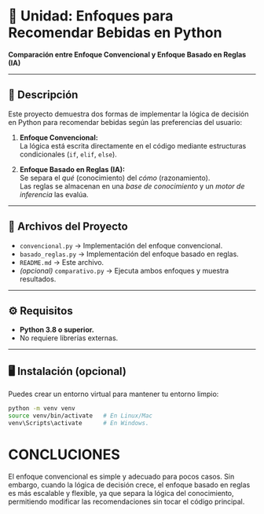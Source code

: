 # 🧠 Unidad: Enfoques para Recomendar Bebidas en Python  
**Comparación entre Enfoque Convencional y Enfoque Basado en Reglas (IA)**  

---

## 📘 Descripción
Este proyecto demuestra dos formas de implementar la lógica de decisión en Python para recomendar bebidas según las preferencias del usuario:

1. **Enfoque Convencional:**  
   La lógica está escrita directamente en el código mediante estructuras condicionales (`if`, `elif`, `else`).

2. **Enfoque Basado en Reglas (IA):**  
   Se separa el *qué* (conocimiento) del *cómo* (razonamiento).  
   Las reglas se almacenan en una *base de conocimiento* y un *motor de inferencia* las evalúa.

---

## 📂 Archivos del Proyecto
- `convencional.py` → Implementación del enfoque convencional.  
- `basado_reglas.py` → Implementación del enfoque basado en reglas.  
- `README.md` → Este archivo.  
- *(opcional)* `comparativo.py` → Ejecuta ambos enfoques y muestra resultados.

---

## ⚙️ Requisitos
- **Python 3.8 o superior.**
- No requiere librerías externas.

---

## 🖥️ Instalación (opcional)
Puedes crear un entorno virtual para mantener tu entorno limpio:

```bash
python -m venv venv
source venv/bin/activate   # En Linux/Mac
venv\Scripts\activate      # En Windows.
```
# CONCLUCIONES
El enfoque convencional es simple y adecuado para pocos casos.
Sin embargo, cuando la lógica de decisión crece, el enfoque basado en reglas es más escalable y flexible, ya que separa la lógica del conocimiento, permitiendo modificar las recomendaciones sin tocar el código principal.
